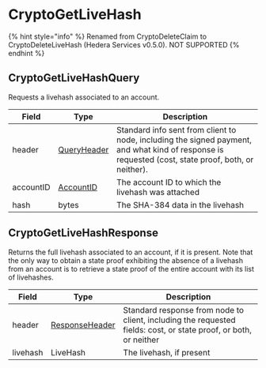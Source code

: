 # CryptoGetLiveHash

{% hint style="info" %}
Renamed from CryptoDeleteClaim to CryptoDeleteLiveHash (Hedera Services v0.5.0). NOT SUPPORTED
{% endhint %}

## CryptoGetLiveHashQuery

Requests a livehash associated to an account.

| Field     | Type                                           | Description                                                                                                                                         |
| --------- | ---------------------------------------------- | --------------------------------------------------------------------------------------------------------------------------------------------------- |
| header    | [QueryHeader](../miscellaneous/queryheader.md) | Standard info sent from client to node, including the signed payment, and what kind of response is requested (cost, state proof, both, or neither). |
| accountID | [AccountID](../basic-types/accountid.md)       | The account ID to which the livehash was attached                                                                                                   |
| hash      | bytes                                          | The SHA-384 data in the livehash                                                                                                                    |

## CryptoGetLiveHashResponse

Returns the full livehash associated to an account, if it is present. Note that the only way to obtain a state proof exhibiting the absence of a livehash from an account is to retrieve a state proof of the entire account with its list of livehashes.

| Field    | Type                                                 | Description                                                                                                      |
| -------- | ---------------------------------------------------- | ---------------------------------------------------------------------------------------------------------------- |
| header   | [ResponseHeader](../miscellaneous/responseheader.md) | Standard response from node to client, including the requested fields: cost, or state proof, or both, or neither |
| livehash | LiveHash                                             | The livehash, if present                                                                                         |
